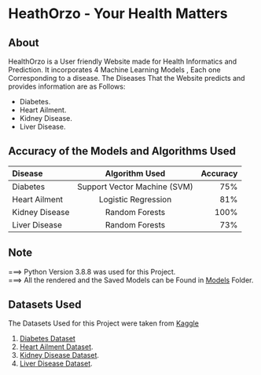 
# HeathOrzo - Your Health Matters

## About

HealthOrzo is a User friendly Website made for Health Informatics and Prediction. It incorporates 4 Machine Learning Models , Each one Corresponding to a disease. The Diseases That the Website predicts and provides information are as Follows:

- Diabetes.
- Heart Ailment.
- Kidney Disease.
- Liver Disease.

## Accuracy of the Models and Algorithms Used

| Disease      | Algorithm Used | Accuracy     |
| :---        |    :----:   |          ---: |
| Diabetes      | Support Vector Machine (SVM)      | 75%   |
| Heart Ailment   | Logistic Regression        | 81%     |
| Kidney Disease | Random Forests | 100% |
| Liver Disease | Random Forests | 73% |

## Note

===> Python Version 3.8.8 was used for this Project. <br>
===> All the rendered and the Saved Models can be Found in <a href="https://github.com/BhakeSart/HealthOrzo/tree/main/models">Models</a> Folder.

## Datasets Used

The Datasets Used for this Project were taken from <a href="https://www.kaggle.com/">Kaggle</a>

1. <a href="https://www.kaggle.com/uciml/pima-indians-diabetes-database">Diabetes Dataset</a> 
2. <a href="https://www.kaggle.com/ronitf/heart-disease-uci">Heart Ailment Dataset</a>.
3. <a href="https://www.kaggle.com/mansoordaku/ckdisease">Kidney Disease Dataset</a>.
4. <a href="https://www.kaggle.com/uciml/indian-liver-patient-records">Liver Disease Dataset</a>.
